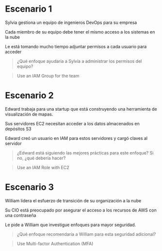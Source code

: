 # Escenario 1

Sylvia gestiona un equipo de ingenieros DevOps para su empresa

Cada miembro de su equipo debe tener el mismo acceso a los sistemas en la nube

Le está tomando mucho tiempo adjuntar permisos a cada usuario para acceder

> ¿Qué enfoque ayudaría a Sylvia a administrar los permisos del equipo?

> Use an IAM Group for the team

# Escenario 2

Edward trabaja para una startup que está construyendo una herramienta de visualización de mapas.

Sus servidores EC2 necesitan acceder a los datos almacenados en depósitos S3

Edward creó un usuario en IAM para estos servidores y cargó claves al servidor

> ¿Edward está siguiendo las mejores prácticas para este enfoque? Si no, ¿qué debería hacer?

> Use an IAM Role with EC2


# Escenario 3

William lidera el esfuerzo de transición de su organización a la nube

Su CIO está preocupado por asegurar el acceso a los recursos de AWS con una contraseña

Le pide a William que investigue enfoques para mayor seguridad.

> ¿Qué enfoque recomendaría a William para esta seguridad adicional?
 
> Use Multi-factor Authentication (MFA)